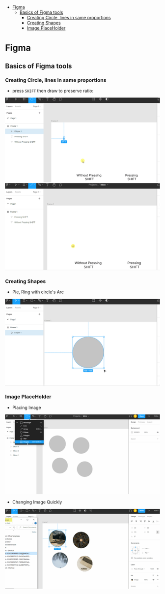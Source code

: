 - [Figma](#figma)
	- [Basics of Figma tools](#basics-of-figma-tools)
		- [Creating Circle, lines in same proportions](#creating-circle-lines-in-same-proportions)
		- [Creating Shapes](#creating-shapes)
		- [Image PlaceHolder](#image-placeholder)

# Figma

## Basics of Figma tools

### Creating Circle, lines in same proportions

- press `SHIFT` then draw to preserve ratio:

<div align="center">
<img src="./asset/shift_and_draw.gif" width="600px"/>
</div>

<div align="center">
<img src="./asset/shift_and_draw_2.gif" width="600px"/>
</div>

### Creating Shapes

- Pie, Ring with circle's Arc

<div align="center">
<img src="./asset/shape_circle_1.gif" width="600px"/>
</div>

### Image PlaceHolder

- Placing Image

<div align="center">
<img src="./asset/place_image_1.gif" width="600px"/>
</div>

- Changing Image Quickly

<div align="center">
<img src="./asset/place_image_2.gif" width="600px"/>
</div>

